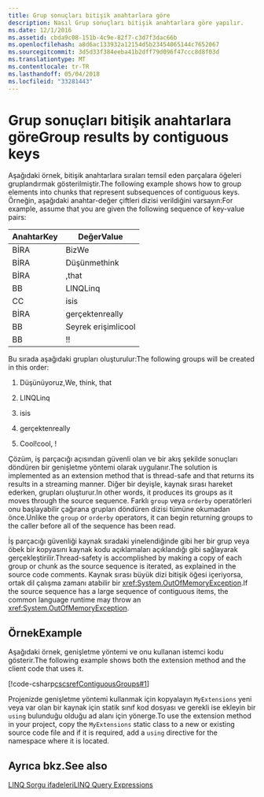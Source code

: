 ```yaml
---
title: Grup sonuçları bitişik anahtarlara göre
description: Nasıl Grup sonuçları bitişik anahtarlara göre yapılır.
ms.date: 12/1/2016
ms.assetid: cbda9c08-151b-4c9e-82f7-c3d7f3dac66b
ms.openlocfilehash: a8d6ac133932a12154d5b23454065144c7652067
ms.sourcegitcommit: 3d5d33f384eeba41b2dff79d096f47ccc8d8f03d
ms.translationtype: MT
ms.contentlocale: tr-TR
ms.lasthandoff: 05/04/2018
ms.locfileid: "33281443"
---
```

# <a name="group-results-by-contiguous-keys"></a><span data-ttu-id="fd58e-103">Grup sonuçları bitişik anahtarlara göre</span><span class="sxs-lookup"><span data-stu-id="fd58e-103">Group results by contiguous keys</span></span>

<span data-ttu-id="fd58e-104">Aşağıdaki örnek, bitişik anahtarlara sıraları temsil eden parçalara öğeleri gruplandırmak gösterilmiştir.</span><span class="sxs-lookup"><span data-stu-id="fd58e-104">The following example shows how to group elements into chunks that represent subsequences of contiguous keys.</span></span> <span data-ttu-id="fd58e-105">Örneğin, aşağıdaki anahtar-değer çiftleri dizisi verildiğini varsayın:</span><span class="sxs-lookup"><span data-stu-id="fd58e-105">For example, assume that you are given the following sequence of key-value pairs:</span></span>  
  
|<span data-ttu-id="fd58e-106">Anahtar</span><span class="sxs-lookup"><span data-stu-id="fd58e-106">Key</span></span>|<span data-ttu-id="fd58e-107">Değer</span><span class="sxs-lookup"><span data-stu-id="fd58e-107">Value</span></span>|  
|---------|-----------|  
|<span data-ttu-id="fd58e-108">BİR</span><span class="sxs-lookup"><span data-stu-id="fd58e-108">A</span></span>|<span data-ttu-id="fd58e-109">Biz</span><span class="sxs-lookup"><span data-stu-id="fd58e-109">We</span></span>|  
|<span data-ttu-id="fd58e-110">BİR</span><span class="sxs-lookup"><span data-stu-id="fd58e-110">A</span></span>|<span data-ttu-id="fd58e-111">Düşünme</span><span class="sxs-lookup"><span data-stu-id="fd58e-111">think</span></span>|  
|<span data-ttu-id="fd58e-112">BİR</span><span class="sxs-lookup"><span data-stu-id="fd58e-112">A</span></span>|<span data-ttu-id="fd58e-113">,</span><span class="sxs-lookup"><span data-stu-id="fd58e-113">that</span></span>|  
|<span data-ttu-id="fd58e-114">B</span><span class="sxs-lookup"><span data-stu-id="fd58e-114">B</span></span>|<span data-ttu-id="fd58e-115">LINQ</span><span class="sxs-lookup"><span data-stu-id="fd58e-115">Linq</span></span>|  
|<span data-ttu-id="fd58e-116">C</span><span class="sxs-lookup"><span data-stu-id="fd58e-116">C</span></span>|<span data-ttu-id="fd58e-117">is</span><span class="sxs-lookup"><span data-stu-id="fd58e-117">is</span></span>|  
|<span data-ttu-id="fd58e-118">BİR</span><span class="sxs-lookup"><span data-stu-id="fd58e-118">A</span></span>|<span data-ttu-id="fd58e-119">gerçekten</span><span class="sxs-lookup"><span data-stu-id="fd58e-119">really</span></span>|  
|<span data-ttu-id="fd58e-120">B</span><span class="sxs-lookup"><span data-stu-id="fd58e-120">B</span></span>|<span data-ttu-id="fd58e-121">Seyrek erişimli</span><span class="sxs-lookup"><span data-stu-id="fd58e-121">cool</span></span>|  
|<span data-ttu-id="fd58e-122">B</span><span class="sxs-lookup"><span data-stu-id="fd58e-122">B</span></span>|<span data-ttu-id="fd58e-123">!</span><span class="sxs-lookup"><span data-stu-id="fd58e-123">!</span></span>|  
  
 <span data-ttu-id="fd58e-124">Bu sırada aşağıdaki grupları oluşturulur:</span><span class="sxs-lookup"><span data-stu-id="fd58e-124">The following groups will be created in this order:</span></span>  
  
1.  <span data-ttu-id="fd58e-125">Düşünüyoruz,</span><span class="sxs-lookup"><span data-stu-id="fd58e-125">We, think, that</span></span>  
  
2.  <span data-ttu-id="fd58e-126">LINQ</span><span class="sxs-lookup"><span data-stu-id="fd58e-126">Linq</span></span>  
  
3.  <span data-ttu-id="fd58e-127">is</span><span class="sxs-lookup"><span data-stu-id="fd58e-127">is</span></span>  
  
4.  <span data-ttu-id="fd58e-128">gerçekten</span><span class="sxs-lookup"><span data-stu-id="fd58e-128">really</span></span>  
  
5.  <span data-ttu-id="fd58e-129">Cool!</span><span class="sxs-lookup"><span data-stu-id="fd58e-129">cool, !</span></span>  
  
 <span data-ttu-id="fd58e-130">Çözüm, iş parçacığı açısından güvenli olan ve bir akış şekilde sonuçları döndüren bir genişletme yöntemi olarak uygulanır.</span><span class="sxs-lookup"><span data-stu-id="fd58e-130">The solution is implemented as an extension method that is thread-safe and that returns its results in a streaming manner.</span></span> <span data-ttu-id="fd58e-131">Diğer bir deyişle, kaynak sırası hareket ederken, grupları oluşturur.</span><span class="sxs-lookup"><span data-stu-id="fd58e-131">In other words, it produces its groups as it moves through the source sequence.</span></span> <span data-ttu-id="fd58e-132">Farklı `group` veya `orderby` operatörleri onu başlayabilir çağırana grupları döndüren dizisi tümüne okumadan önce.</span><span class="sxs-lookup"><span data-stu-id="fd58e-132">Unlike the `group` or `orderby` operators, it can begin returning groups to the caller before all of the sequence has been read.</span></span>  
  
 <span data-ttu-id="fd58e-133">İş parçacığı güvenliği kaynak sıradaki yinelendiğinde gibi her bir grup veya öbek bir kopyasını kaynak kodu açıklamaları açıklandığı gibi sağlayarak gerçekleştirilir.</span><span class="sxs-lookup"><span data-stu-id="fd58e-133">Thread-safety is accomplished by making a copy of each group or chunk as the source sequence is iterated, as explained in the source code comments.</span></span> <span data-ttu-id="fd58e-134">Kaynak sırası büyük dizi bitişik öğesi içeriyorsa, ortak dil çalışma zamanı atabilir bir <xref:System.OutOfMemoryException>.</span><span class="sxs-lookup"><span data-stu-id="fd58e-134">If the source sequence has a large sequence of contiguous items, the common language runtime may throw an <xref:System.OutOfMemoryException>.</span></span>  
  
## <a name="example"></a><span data-ttu-id="fd58e-135">Örnek</span><span class="sxs-lookup"><span data-stu-id="fd58e-135">Example</span></span>  
 <span data-ttu-id="fd58e-136">Aşağıdaki örnek, genişletme yöntemi ve onu kullanan istemci kodu gösterir.</span><span class="sxs-lookup"><span data-stu-id="fd58e-136">The following example shows both the extension method and the client code that uses it.</span></span>  
  
 [!code-csharp[cscsrefContiguousGroups#1](../../../samples/snippets/csharp/concepts/linq/how-to-group-results-by-contiguous-keys_1.cs)]  
  
 <span data-ttu-id="fd58e-137">Projenizde genişletme yöntemi kullanmak için kopyalayın `MyExtensions` yeni veya var olan bir kaynak için statik sınıf kod dosyası ve gerekli ise ekleyin bir `using` bulunduğu olduğu ad alanı için yönerge.</span><span class="sxs-lookup"><span data-stu-id="fd58e-137">To use the extension method in your project, copy the `MyExtensions` static class to a new or existing source code file and if it is required, add a `using` directive for the namespace where it is located.</span></span>  
  
## <a name="see-also"></a><span data-ttu-id="fd58e-138">Ayrıca bkz.</span><span class="sxs-lookup"><span data-stu-id="fd58e-138">See also</span></span>  
 [<span data-ttu-id="fd58e-139">LINQ Sorgu ifadeleri</span><span class="sxs-lookup"><span data-stu-id="fd58e-139">LINQ Query Expressions</span></span>](index.md)  
 
